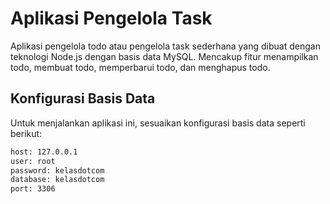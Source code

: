 # Aplikasi Pengelola Task

Aplikasi pengelola todo atau pengelola task sederhana yang dibuat dengan teknologi Node.js dengan basis data MySQL. Mencakup fitur menampilkan todo, membuat todo, memperbarui todo, dan menghapus todo.

## Konfigurasi Basis Data

Untuk menjalankan aplikasi ini, sesuaikan konfigurasi basis data seperti berikut:

```txt
host: 127.0.0.1
user: root
password: kelasdotcom
database: kelasdotcom
port: 3306
```
